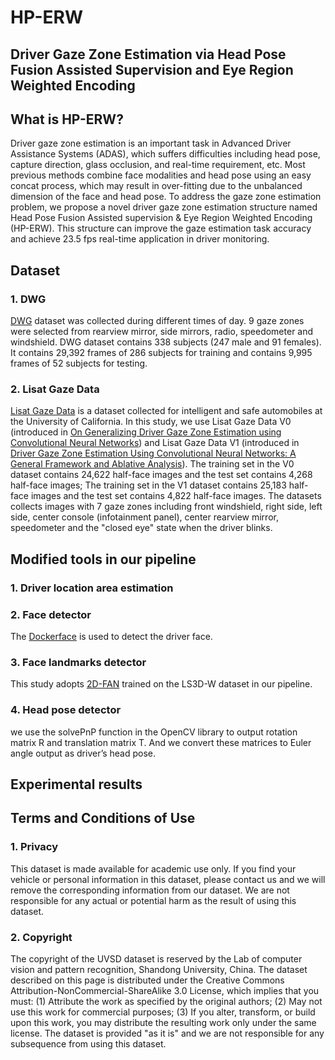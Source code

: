 # **HP-ERW**
## **Driver Gaze Zone Estimation via Head Pose Fusion Assisted Supervision and Eye Region Weighted Encoding**
## What is HP-ERW?
Driver gaze zone estimation is an important task in Advanced Driver Assistance Systems (ADAS), which suffers difficulties including head pose, capture direction, glass occlusion, and real-time requirement, etc. Most previous methods combine face modalities and head pose using an easy concat process, which may result in over-fitting due to the unbalanced dimension of the face and head pose. To address the gaze zone estimation problem, we propose a novel driver gaze zone estimation structure named Head Pose Fusion Assisted supervision & Eye Region Weighted Encoding (HP-ERW).  This structure can improve the gaze estimation task accuracy and achieve 23.5 fps real-time application in driver monitoring.

## Dataset
### 1. DWG
[DWG](https://arxiv.org/abs/2004.05973) dataset was collected during different times of day. 9 gaze zones were selected from rearview mirror, side mirrors, radio, speedometer and windshield. DWG dataset contains 338 subjects (247 male and 91 females). It contains 29,392 frames of 286 subjects for training and contains 9,995 frames of 52 subjects for testing.

### 2. Lisat Gaze Data
[Lisat Gaze Data](https://github.com/arangesh/GPCycleGAN) is a dataset collected for intelligent and safe automobiles at the University of California. In this study, we use Lisat Gaze Data V0 (introduced in [On Generalizing Driver Gaze Zone Estimation using Convolutional Neural Networks](http://cvrr.ucsd.edu/publications/2017/IV2017-VoraTrivedi-OnGeneralizingGazeZone.pdf)) and Lisat Gaze Data V1 (introduced in [Driver Gaze Zone Estimation Using Convolutional Neural Networks: A General Framework and
Ablative Analysis](http://cvrr.ucsd.edu/publications/2018/sourabh_gaze_zone.pdf)). The training set in the V0 dataset contains 24,622 half-face images and the test set contains 4,268 half-face images; The training set in the V1 dataset contains 25,183 half-face images and the test set contains 4,822 half-face images. The datasets collects images with 7
gaze zones including front windshield, right side, left side, center console (infotainment panel), center rearview mirror, speedometer and the "closed eye" state when the driver blinks.

## Modified tools in our pipeline
### 1. Driver location area estimation
### 2. Face detector
The [Dockerface](https://github.com/natanielruiz/dockerface) is used to detect the driver face.
### 3. Face landmarks detector
This study adopts [2D-FAN](https://github.com/tanmaysingha/2D-3D-FAN) trained on the LS3D-W dataset in our pipeline.
### 4. Head pose detector
we use the solvePnP function in the OpenCV library to output rotation matrix R and translation matrix T. And we convert these matrices to Euler angle output as driver’s head pose.
## Experimental results












## Terms and Conditions of Use

### 1. Privacy

This dataset is made available for academic use only. If you find your vehicle or personal information in this dataset, please contact us and we will remove the corresponding information from our dataset. We are not responsible for any actual or potential harm as the result of using this dataset.

### 2. Copyright

The copyright of the UVSD dataset is reserved by the Lab of computer vision and pattern recognition, Shandong University, China. The dataset described on this page is distributed under the Creative Commons Attribution-NonCommercial-ShareAlike 3.0 License, which implies that you must: 
(1) Attribute the work as specified by the original authors;
(2) May not use this work for commercial purposes;
(3) If you alter, transform, or build upon this work, you may distribute the resulting work only under the same license. 
The dataset is provided "as it is" and we are not responsible for any subsequence from using this dataset.
